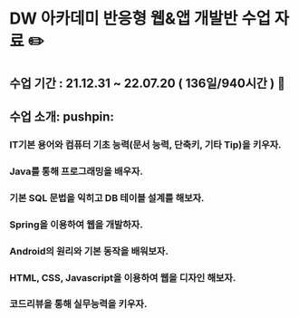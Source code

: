 # DW 아카데미 반응형 웹&앱 개발반 수업 자료 ✏️
## 수업 기간 : 21.12.31 ~ 22.07.20 ( 136일/940시간 )  :date:

## 수업 소개: pushpin:
### IT기본 용어와 컴퓨터 기초 능력(문서 능력, 단축키, 기타 Tip)을 키우자.
### Java를 통해 프로그래밍을 배우자.
### 기본 SQL 문법을 익히고 DB 테이블 설계를 해보자.
### Spring을 이용하여 웹을 개발하자.
### Android의 원리와 기본 동작을 배워보자.
### HTML, CSS, Javascript을 이용하여 웹을 디자인 해보자.
### 코드리뷰을 통해 실무능력을 키우자.
